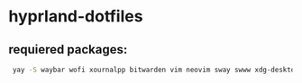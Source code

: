  # hyprland-dotfiles
 ## requiered packages:
```bash
 yay -S waybar wofi xournalpp bitwarden vim neovim sway swww xdg-desktop-protal-hyprland mako polkit-dumb-agent firewalld blueman nm-connection-editor
```
